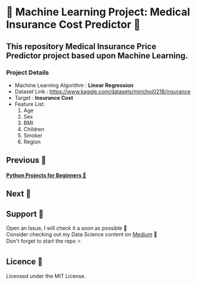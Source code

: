 # 🦕 Machine Learning Project: Medical Insurance Cost Predictor 🦕
## This repository Medical Insurance Price Predictor project based upon Machine Learning. <br>
### Project Details <br>
* Machine Learning Algorithm : <b>Linear Regression</b><br>
* Dataset Link : https://www.kaggle.com/datasets/mirichoi0218/insurance <br>
* Target : <b>Insurance Cost</b>
* Feature List:
  1. Age
  2. Sex
  3. BMI
  4. Children
  5. Smoker
  6. Region

## Previous 🦉
#### <a href="https://github.com/Subhani-78/Beginner-Python-Projects">Python Projects for Beginners 🐍</a>

## Next 🐋


## Support 🐶

  Open an Issue, I will check it a soon as possible 👀 <br>
  Consider checking out my Data Science content on <a href="https://medium.com/@mujeeb.subhani78">Medium</a> 🚀 <br>
  Don't forget to start the repo ⭐
  
## Licence 🦊

Licensed under the MIT License.

